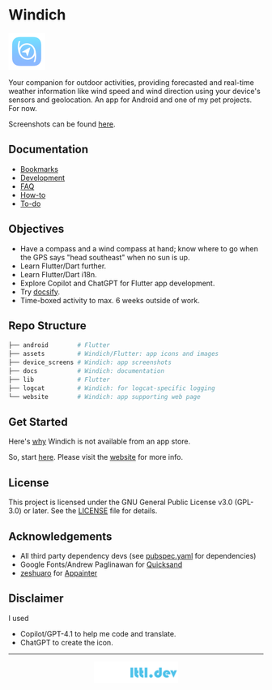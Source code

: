 # Windich

![](assets/icon/icon-small.png)

Your companion for outdoor activities, providing forecasted and real-time weather information like wind speed and wind direction using your device's sensors and geolocation. An app for Android and one of my pet projects. For now.

Screenshots can be found [here](device_screens/screenshots/APP.md).

## Documentation

- [Bookmarks](docs/BOOKMARKS.md)
- [Development](docs/DEV.md)
- [FAQ](docs/FAQ.md)
- [How-to](docs/HOWTO.md)
- [To-do](docs/TODO.md)

## Objectives

- Have a compass and a wind compass at hand; know where to go when the GPS says "head southeast" when no sun is up.
- Learn Flutter/Dart further.
- Learn Flutter/Dart i18n.
- Explore Copilot and ChatGPT for Flutter app development.
- Try [docsify](https://docsify.js.org/).
- Time-boxed activity to max. 6 weeks outside of work.

## Repo Structure

```bash
├── android        # Flutter
├── assets         # Windich/Flutter: app icons and images
├── device_screens # Windich: app screenshots
├── docs           # Windich: documentation
├── lib            # Flutter
├── logcat         # Windich: for logcat-specific logging
└── website        # Windich: app supporting web page 
```

## Get Started

Here's [why](docs/FAQ.md) Windich is not available from an app store.

So, start [here](docs/DEV.md#prerequisites). Please visit the [website](https://windich.lttl.dev) for more info.

## License

This project is licensed under the GNU General Public License v3.0 (GPL-3.0) or later. See the [LICENSE](LICENSE) file for details.

## Acknowledgements

- All third party dependency devs (see [pubspec.yaml](pubspec.yaml) for dependencies) 
- Google Fonts/Andrew Paglinawan for [Quicksand](https://fonts.google.com/specimen/Quicksand)
- [zeshuaro](https://github.com/zeshuaro) for [Appainter](https://appainter.dev/)

## Disclaimer

I used
- Copilot/GPT-4.1 to help me code and translate.
- ChatGPT to create the icon.

---

<p align="center">
    <a href="https://lttl.dev/"><img alt="lttl.dev logo" src="assets/logo/logo.png" width="33%"/></a>
</p>